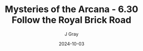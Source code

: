---
title: 'Mysteries of the Arcana - 6.30 Follow the Royal Brick Road'
alt: 'Mysteries of the Arcana'
date: '2024-10-03'
author: 'J Gray'
artist: 'Keira'
---